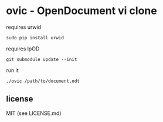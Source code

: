 ovic - OpenDocument vi clone
============================

requires urwid

    sudo pip install urwid

requires lpOD

    git submodule update --init

run it

    ./ovic /path/to/document.odt

license
-------

MIT (see LICENSE.md)
